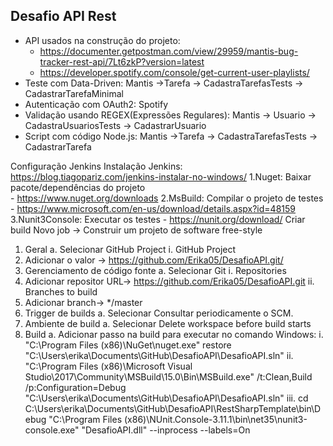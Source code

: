 ## Desafio API Rest

- API usados na construção do projeto:
   - https://documenter.getpostman.com/view/29959/mantis-bug-tracker-rest-api/7Lt6zkP?version=latest
   - https://developer.spotify.com/console/get-current-user-playlists/
- Teste com Data-Driven: Mantis ->Tarefa -> CadastraTarefasTests -> CadastrarTarefaMinimal
- Autenticação com OAuth2: Spotify
- Validação usando REGEX(Expressões Regulares): Mantis -> Usuario -> CadastraUsuariosTests -> CadastrarUsuario
- Script com código Node.js: Mantis ->Tarefa -> CadastraTarefasTests -> CadastrarTarefa

Configuração Jenkins
Instalação Jenkins: https://blog.tiagopariz.com/jenkins-instalar-no-windows/
 1.Nuget: Baixar pacote/dependências do projeto  
    - https://www.nuget.org/downloads
 2.MsBuild: Compilar o projeto de testes
    - https://www.microsoft.com/en-us/download/details.aspx?id=48159
 3.Nunit3Console: Executar os testes
    - https://nunit.org/download/
Criar build
Novo job -> Construir um projeto de software free-style
1.	Geral
a.	Selecionar GitHub Project
i.	GitHub Project
1.	Adicionar o valor -> https://github.com/Erika05/DesafioAPI.git/
2.	Gerenciamento de código fonte 
a.	Selecionar Git
i.	Repositories
1.	Adicionar repositor URL-> https://github.com/Erika05/DesafioAPI.git
ii.	Branches to build
1.	Adicionar branch-> */master
3.	Trigger de builds
a.	Selecionar Consultar periodicamente o SCM.
4.	Ambiente de build
a.	Selecionar Delete workspace before build starts
5.	Build
a.	Adicionar passo na build para executar no comando Windows:
i.	"C:\\Program Files (x86)\\NuGet\\nuget.exe" restore "C:\Users\erika\\Documents\GitHub\DesafioAPI\DesafioAPI.sln"
ii.	"C:\\Program Files (x86)\\Microsoft Visual Studio\\2017\\Community\\MSBuild\\15.0\\Bin\\MSBuild.exe" /t:Clean,Build /p:Configuration=Debug "C:\Users\erika\Documents\GitHub\DesafioAPI\DesafioAPI.sln"
iii.	cd C:\\Users\\erika\\Documents\\GitHub\\DesafioAPI\\RestSharpTemplate\\bin\\Debug
"C:\Program Files (x86)\NUnit.Console-3.11.1\bin\net35\nunit3-console.exe" "DesafioAPI.dll" --inprocess --labels=On
